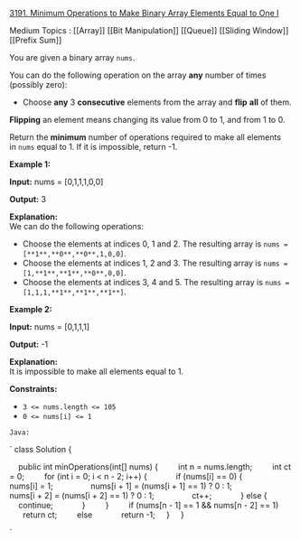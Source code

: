 [3191. Minimum Operations to Make Binary Array Elements Equal to One I](https://leetcode.com/problems/minimum-operations-to-make-binary-array-elements-equal-to-one-i/)

Medium Topics : [[Array]]  [[Bit Manipulation]] [[Queue]] [[Sliding Window]] [[Prefix Sum]] 

You are given a binary array `nums`.

You can do the following operation on the array **any** number of times (possibly zero):

- Choose **any** 3 **consecutive** elements from the array and **flip** **all** of them.

**Flipping** an element means changing its value from 0 to 1, and from 1 to 0.

Return the **minimum** number of operations required to make all elements in `nums` equal to 1. If it is impossible, return -1.

**Example 1:**

**Input:** nums = [0,1,1,1,0,0]

**Output:** 3

**Explanation:**  
We can do the following operations:

- Choose the elements at indices 0, 1 and 2. The resulting array is `nums = [**1**,**0**,**0**,1,0,0]`.
- Choose the elements at indices 1, 2 and 3. The resulting array is `nums = [1,**1**,**1**,**0**,0,0]`.
- Choose the elements at indices 3, 4 and 5. The resulting array is `nums = [1,1,1,**1**,**1**,**1**]`.

**Example 2:**

**Input:** nums = [0,1,1,1]

**Output:** -1

**Explanation:**  
It is impossible to make all elements equal to 1.

**Constraints:**

- `3 <= nums.length <= 105`
- `0 <= nums[i] <= 1`


`Java: ` 

` class Solution {

    public int minOperations(int[] nums) {
        int n = nums.length;
        int ct = 0;
        for (int i = 0; i < n - 2; i++) {
            if (nums[i] == 0) {
                nums[i] = 1;
                nums[i + 1] = (nums[i + 1] == 1) ? 0 : 1;
                nums[i + 2] = (nums[i + 2] == 1) ? 0 : 1;
                ct++;
            } else {
                continue;
            }
        }
        if (nums[n - 1] == 1 && nums[n - 2] == 1)
            return ct;
        else
            return -1;
      } 
    }
    	

`